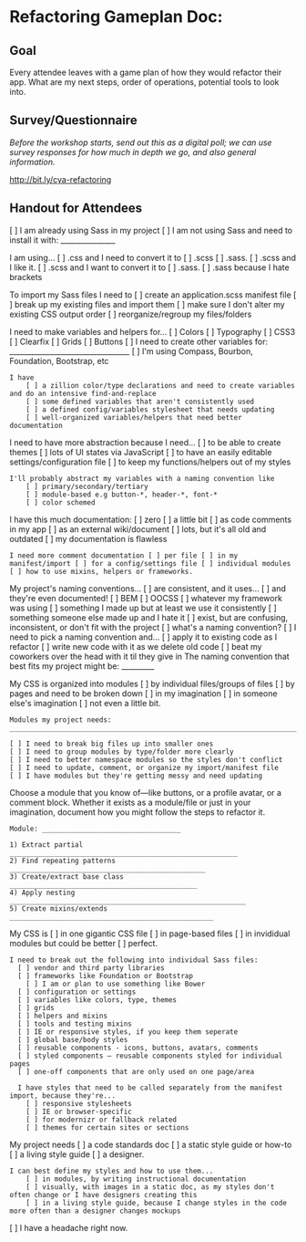
# Refactoring Gameplan Doc:

## Goal

Every attendee leaves with a game plan of how they would refactor their app. What are my next steps, order of operations,  potential tools to look into.


## Survey/Questionnaire

_Before the workshop starts, send out this as a digital poll; we can use survey responses for how much in depth we go, and also general information._

http://bit.ly/cya-refactoring



## Handout for Attendees


[ ] I am already using Sass in my project
[ ] I am not using Sass and need to install it with: _______________

I am using... 
    [ ] .css and I need to convert it to [ ] .scss [ ] .sass.
    [ ] .scss and I like it.
    [ ] .scss and I want to convert it to [ ] .sass.
    [ ] .sass because I hate brackets

To import my Sass files I need to
    [ ] create an application.scss manifest file
    [ ] break up my existing files and import them
    [ ] make sure I don't alter my existing CSS output order
    [ ] reorganize/regroup my files/folders

I need to make variables and helpers for...
    [ ] Colors
    [ ] Typography
    [ ] CSS3
    [ ] Clearfix
    [ ] Grids
    [ ] Buttons
    [ ] I need to create other variables for: _________________________________
    [ ] I'm using Compass, Bourbon, Foundation, Bootstrap, etc

    I have
        [ ] a zillion color/type declarations and need to create variables and do an intensive find-and-replace
        [ ] some defined variables that aren't consistently used
        [ ] a defined config/variables stylesheet that needs updating
        [ ] well-organized variables/helpers that need better documentation

I need to have more abstraction because I need...
    [ ] to be able to create themes
    [ ] lots of UI states via JavaScript
    [ ] to have an easily editable settings/configuration file
    [ ] to keep my functions/helpers out of my styles

    I'll probably abstract my variables with a naming convention like
        [ ] primary/secondary/tertiary
        [ ] module-based e.g button-*, header-*, font-*
        [ ] color schemed

I have this much documentation:
    [ ] zero
    [ ] a little bit
        [ ] as code comments in my app
        [ ] as an external wiki/document
    [ ] lots, but it's all old and outdated
    [ ] my documentation is flawless

    I need more comment documentation [ ] per file [ ] in my manifest/import [ ] for a config/settings file [ ] individual modules [ ] how to use mixins, helpers or frameworks.


My project's naming conventions... 
    [ ] are consistent, and it uses...
            [ ] and they're even documented!
        [ ] BEM
        [ ] OOCSS
        [ ] whatever my framework was using
        [ ] something I made up but at least we use it consistently
        [ ] something someone else made up and I hate it
    [ ] exist, but are confusing, inconsistent, or don't fit with the project
    [ ] what's a naming convention?
        [ ] I need to pick a naming convention and...
            [ ] apply it to existing code as I refactor
            [ ] write new code with it as we delete old code
            [ ] beat my coworkers over the head with it til they give in
            The naming convention that best fits my project might be: _________

My CSS is organized into modules [ ] by individual files/groups of files [ ] by pages and need to be broken down [ ] in my imagination [ ] in someone else's imagination [ ] not even a little bit.

    Modules my project needs:  ______________________________________________________________________________________________________________________________________________________________________________________________________

    [ ] I need to break big files up into smaller ones
    [ ] I need to group modules by type/folder more clearly
    [ ] I need to better namespace modules so the styles don't conflict
    [ ] I need to update, comment, or organize my import/manifest file
    [ ] I have modules but they're getting messy and need updating

Choose a module that you know of—like buttons, or a profile avatar, or a comment block. Whether it exists as a module/file or just in your imagination, document how you might follow the steps to refactor it.

    Module: __________________________________

    1) Extract partial ________________________________________________________
    2) Find repeating patterns ________________________________________________
    3) Create/extract base class ______________________________________________
    4) Apply nesting __________________________________________________________
    5) Create mixins/extends __________________________________________________


My CSS is [ ] in one gigantic CSS file [ ] in page-based files [ ] in invididual modules but could be better [ ] perfect.

    I need to break out the following into individual Sass files:
      [ ] vendor and third party libraries
      [ ] frameworks like Foundation or Bootstrap
        [ ] I am or plan to use something like Bower
      [ ] configuration or settings
      [ ] variables like colors, type, themes
      [ ] grids
      [ ] helpers and mixins
      [ ] tools and testing mixins
      [ ] IE or responsive styles, if you keep them seperate
      [ ] global base/body styles
      [ ] reusable components - icons, buttons, avatars, comments
      [ ] styled components — reusable components styled for individual pages
      [ ] one-off components that are only used on one page/area

      I have styles that need to be called separately from the manifest import, because they're...
        [ ] responsive stylesheets
        [ ] IE or browser-specific
        [ ] for modernizr or fallback related
        [ ] themes for certain sites or sections

My project needs [ ] a code standards doc [ ] a static style guide or how-to [ ] a living style guide [ ] a designer.

    I can best define my styles and how to use them...
        [ ] in modules, by writing instructional documentation
        [ ] visually, with images in a static doc, as my styles don't often change or I have designers creating this
        [ ] in a living style guide, because I change styles in the code more often than a designer changes mockups

[ ] I have a headache right now.
